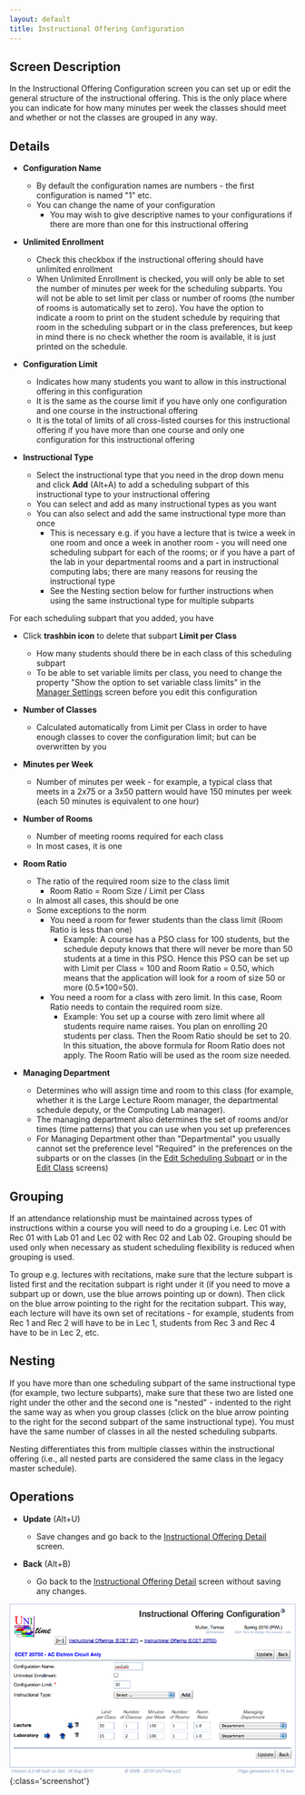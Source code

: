 ```yaml
---
layout: default
title: Instructional Offering Configuration
---
```



## Screen Description


 In the Instructional Offering Configuration screen you can set up or edit the general structure of the instructional offering. This is the only place where you can indicate for how many minutes per week the classes should meet and whether or not the classes are grouped in any way.

## Details

* **Configuration Name**
	* By default the configuration names are numbers - the first configuration is named "1" etc.
	* You can change the name of your configuration
		* You may wish to give descriptive names to your configurations if there are more than one for this instructional offering

* **Unlimited Enrollment**
	* Check this checkbox if the instructional offering should have unlimited enrollment
	* When Unlimited Enrollment is checked, you will only be able to set the number of minutes per week for the scheduling subparts. You will not be able to set limit per class or number of rooms (the number of rooms is automatically set to zero). You have the option to indicate a room to print on the student schedule by requiring that room in the scheduling subpart or in the class preferences, but keep in mind there is no check whether the room is available, it is just printed on the schedule.

* **Configuration Limit**
	* Indicates how many students you want to allow in this instructional offering in this configuration
	* It is the same as the course limit if you have only one configuration and one course in the instructional offering
	* It is the total of limits of all cross-listed courses for this instructional offering if you have more than one course and only one configuration for this instructional offering

* **Instructional Type**
	* Select the instructional type that you need in the drop down menu and click **Add** (Alt+A) to add a scheduling subpart of this instructional type to your instructional offering
	* You can select and add as many instructional types as you want
	* You can also select and add the same instructional type more than once
		* This is necessary e.g. if you have a lecture that is twice a week in one room and once a week in another room - you will need one scheduling subpart for each of the rooms; or if you have a part of the lab in your departmental rooms and a part in instructional computing labs; there are many reasons for reusing the instructional type
		* See the Nesting section below for further instructions when using the same instructional type for multiple subparts


 For each scheduling subpart that you added, you have

* Click **trashbin icon** to delete that subpart **Limit per Class**
	* How many students should there be in each class of this scheduling subpart
	* To be able to set variable limits per class, you need to change the property "Show the option to set variable class limits" in the [Manager Settings](manager-settings) screen before you edit this configuration

* **Number of Classes**
	* Calculated automatically from Limit per Class in order to have enough classes to cover the configuration limit; but can be overwritten by you

* **Minutes per Week**
	* Number of minutes per week - for example, a typical class that meets in a 2x75 or a 3x50 pattern would have 150 minutes per week (each 50 minutes is equivalent to one hour)

* **Number of Rooms**
	* Number of meeting rooms required for each class
	* In most cases, it is one

* **Room Ratio**
	* The ratio of the required room size to the class limit
		* Room Ratio = Room Size / Limit per Class
	* In almost all cases, this should be one
	* Some exceptions to the norm
		* You need a room for fewer students than the class limit (Room Ratio is less than one)
			* Example: A course has a PSO class for 100 students, but the schedule deputy knows that there will never be more than 50 students at a time in this PSO. Hence this PSO can be set up with Limit per Class = 100 and Room Ratio = 0.50, which means that the application will look for a room of size 50 or more (0.5*100=50).
		* You need a room for a class with zero limit. In this case, Room Ratio needs to contain the required room size.
			* Example: You set up a course with zero limit where all students require name raises. You plan on enrolling 20 students per class. Then the Room Ratio should be set to 20. In this situation, the above formula for Room Ratio does not apply. The Room Ratio will be used as the room size needed.

* **Managing Department**
	* Determines who will assign time and room to this class (for example, whether it is the Large Lecture Room manager, the departmental schedule deputy, or the Computing Lab manager).
	* The managing department also determines the set of rooms and/or times (time patterns) that you can use when you set up preferences
	* For Managing Department other than "Departmental" you usually cannot set the preference level "Required" in the preferences on the subparts or on the classes (in the [Edit Scheduling Subpart](edit-scheduling-subpart) or in the [Edit Class](edit-class) screens)

## Grouping


 If an attendance relationship must be maintained across types of instructions within a course you will need to do a grouping i.e. Lec 01 with Rec 01 with Lab 01 and Lec 02 with Rec 02 and Lab 02. Grouping should be used only when necessary as student scheduling flexibility is reduced when grouping is used.


 To group e.g. lectures with recitations, make sure that the lecture subpart is listed first and the recitation subpart is right under it (if you need to move a subpart up or down, use the blue arrows pointing up or down). Then click on the blue arrow pointing to the right for the recitation subpart. This way, each lecture will have its own set of recitations - for example, students from Rec 1 and Rec 2 will have to be in Lec 1, students from Rec 3 and Rec 4 have to be in Lec 2, etc.

## Nesting


 If you have more than one scheduling subpart of the same instructional type (for example, two lecture subparts), make sure that these two are listed one right under the other and the second one is "nested" - indented to the right the same way as when you group classes (click on the blue arrow pointing to the right for the second subpart of the same instructional type). You must have the same number of classes in all the nested scheduling subparts.


 Nesting differentiates this from multiple classes within the instructional offering (i.e., all nested parts are considered the same class in the legacy master schedule).

## Operations

* **Update** (Alt+U)
	* Save changes and go back to the [Instructional Offering Detail](instructional-offering-detail) screen.

* **Back** (Alt+B)
	* Go back to the [Instructional Offering Detail](instructional-offering-detail) screen without saving any changes.


![Instructional Offering Configuration](images/instructional-offering-configuration-1.png){:class='screenshot'}
